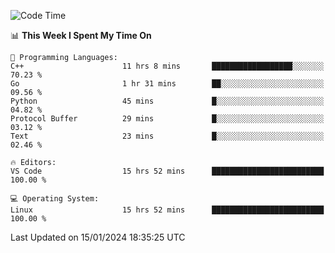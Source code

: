 
<!--START_SECTION:waka-->
![Code Time](http://img.shields.io/badge/Code%20Time-1%2C505%20hrs%2047%20mins-blue)

📊 **This Week I Spent My Time On** 

```text
💬 Programming Languages: 
C++                      11 hrs 8 mins       ██████████████████░░░░░░░   70.23 % 
Go                       1 hr 31 mins        ██░░░░░░░░░░░░░░░░░░░░░░░   09.56 % 
Python                   45 mins             █░░░░░░░░░░░░░░░░░░░░░░░░   04.82 % 
Protocol Buffer          29 mins             █░░░░░░░░░░░░░░░░░░░░░░░░   03.12 % 
Text                     23 mins             █░░░░░░░░░░░░░░░░░░░░░░░░   02.46 % 

🔥 Editors: 
VS Code                  15 hrs 52 mins      █████████████████████████   100.00 % 

💻 Operating System: 
Linux                    15 hrs 52 mins      █████████████████████████   100.00 % 
```


 Last Updated on 15/01/2024 18:35:25 UTC
<!--END_SECTION:waka-->


